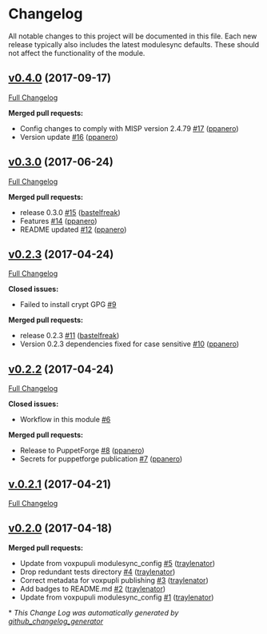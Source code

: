 # Changelog

All notable changes to this project will be documented in this file.
Each new release typically also includes the latest modulesync defaults.
These should not affect the functionality of the module.

## [v0.4.0](https://github.com/voxpupuli/puppet-misp/tree/v0.4.0) (2017-09-17)
[Full Changelog](https://github.com/voxpupuli/puppet-misp/compare/v0.3.0...v0.4.0)

**Merged pull requests:**

- Config changes to comply with MISP version 2.4.79  [\#17](https://github.com/voxpupuli/puppet-misp/pull/17) ([ppanero](https://github.com/ppanero))
- Version update [\#16](https://github.com/voxpupuli/puppet-misp/pull/16) ([ppanero](https://github.com/ppanero))

## [v0.3.0](https://github.com/voxpupuli/puppet-misp/tree/v0.3.0) (2017-06-24)
[Full Changelog](https://github.com/voxpupuli/puppet-misp/compare/v0.2.3...v0.3.0)

**Merged pull requests:**

- release 0.3.0 [\#15](https://github.com/voxpupuli/puppet-misp/pull/15) ([bastelfreak](https://github.com/bastelfreak))
- Features [\#14](https://github.com/voxpupuli/puppet-misp/pull/14) ([ppanero](https://github.com/ppanero))
- README updated [\#12](https://github.com/voxpupuli/puppet-misp/pull/12) ([ppanero](https://github.com/ppanero))

## [v0.2.3](https://github.com/voxpupuli/puppet-misp/tree/v0.2.3) (2017-04-24)
[Full Changelog](https://github.com/voxpupuli/puppet-misp/compare/v0.2.2...v0.2.3)

**Closed issues:**

- Failed to install crypt GPG [\#9](https://github.com/voxpupuli/puppet-misp/issues/9)

**Merged pull requests:**

- release 0.2.3 [\#11](https://github.com/voxpupuli/puppet-misp/pull/11) ([bastelfreak](https://github.com/bastelfreak))
- Version 0.2.3 dependencies fixed for case sensitive [\#10](https://github.com/voxpupuli/puppet-misp/pull/10) ([ppanero](https://github.com/ppanero))

## [v0.2.2](https://github.com/voxpupuli/puppet-misp/tree/v0.2.2) (2017-04-24)
[Full Changelog](https://github.com/voxpupuli/puppet-misp/compare/v.0.2.1...v0.2.2)

**Closed issues:**

- Workflow in this module [\#6](https://github.com/voxpupuli/puppet-misp/issues/6)

**Merged pull requests:**

- Release to PuppetForge [\#8](https://github.com/voxpupuli/puppet-misp/pull/8) ([ppanero](https://github.com/ppanero))
- Secrets for puppetforge publication [\#7](https://github.com/voxpupuli/puppet-misp/pull/7) ([ppanero](https://github.com/ppanero))

## [v.0.2.1](https://github.com/voxpupuli/puppet-misp/tree/v.0.2.1) (2017-04-21)
[Full Changelog](https://github.com/voxpupuli/puppet-misp/compare/v0.2.0...v.0.2.1)

## [v0.2.0](https://github.com/voxpupuli/puppet-misp/tree/v0.2.0) (2017-04-18)
**Merged pull requests:**

- Update from voxpupuli modulesync\_config [\#5](https://github.com/voxpupuli/puppet-misp/pull/5) ([traylenator](https://github.com/traylenator))
- Drop redundant tests directory [\#4](https://github.com/voxpupuli/puppet-misp/pull/4) ([traylenator](https://github.com/traylenator))
- Correct metadata for voxpupli publishing [\#3](https://github.com/voxpupuli/puppet-misp/pull/3) ([traylenator](https://github.com/traylenator))
- Add badges to README.md [\#2](https://github.com/voxpupuli/puppet-misp/pull/2) ([traylenator](https://github.com/traylenator))
- Update from voxpupuli modulesync\_config [\#1](https://github.com/voxpupuli/puppet-misp/pull/1) ([traylenator](https://github.com/traylenator))



\* *This Change Log was automatically generated by [github_changelog_generator](https://github.com/skywinder/Github-Changelog-Generator)*